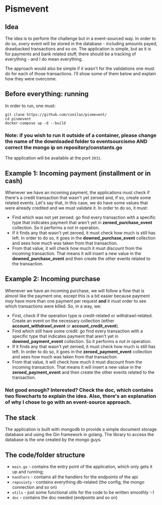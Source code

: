 # Pismevent


## Idea

The idea is to perform the challenge but in a event-sourced way. In order to do so, *every* event will be stored in the database - including amounts payed, drawbacked transactions and so on. The application is simple, but as it is for payments and bank related stuff, there should be a tracking of everything - and I do mean everything.

The approach would also be simple if it wasn't for the validations one must do for each of those transactions. I'll show some of them below and explain how they were overcome.

## Before everything: running

In order to run, one must:

```
git clone https://github.com/conilas/pismevent/
cd pismevent
docker-compose up -d --build
```

### Note: if you wish to run it outside of a container, please change the name of the downloaded folder to eventsourcismo AND correct the mongo ip on repository/constants.go

The application will be available at the port ```3031```.

## Example 1: Incoming payment (installment or in cash)

Whenever we have an incoming payment, the applications must check if there's a credit transaction that wasn't yet zeroed and, if so, create some related events. Let's say that, in this case, we do have some values that were already credited and we must validate it. In order to do so, it must:

* Find which was not yet zeroed: go find every transaction with a specific type that indicates payment that aren't yet in **zeroed_purchase_event** collection. So it performs a *not in* operation.
* If it finds any that wasn't yet zeroed, it must check how much is still has left. In order to do so, it goes in the **downed_purchase_event** collection and sees how much was taken from that transaction.
* From that value, it will check how much it must discount from the incoming transaction. That means it will insert a new value in the **downed_purchase_event** and then create the other events related to the transaction.

## Example 2: Incoming purchase 

Whenever we have an incoming purchase, we will follow a flow that is almost like the payment one, except this is a bit easier because payment *may* have more than one payment per request **and** it must order to see which transactions were killed. So, in a way, we:

* First, check if the operation type is credit-related or withdrawl-related. Create an event on the necessary collection (either **account_withdrawl_event** or **account_credit_event**).
* Find which still have some credit: go find every transaction with a specific type that indicates payment that aren't yet in **downed_payment_event** collection. So it performs a *not in* operation.
* If it finds any that wasn't yet zeroed, it must check how much is still has left. In order to do so, it goes in the **zeroed_payment_event** collection and sees how much was taken from that transaction.
* From that value, it will check how much it must discount from the incoming transaction. That means it will insert a new value in the **zeroed_payment_event** and then create the other events related to the transaction.

### Not good enough? Interested? Check the doc, which contains two flowcharts to explain the idea. Also, there's an explanation of why I chose to go with an event-source approach.

## The stack

The application is built with mongodb to provide a simple document storage database and using the Gin framework in golang. The library to access the database is the one created by the mongo guys.

## The code/folder structure

* ```main.go``` - contains the entry point of the application, which only gets it up and running;
* ```handlers``` - contains all the handlers for the endpoints of the api
* ```reposioty``` - contains everything db-related (the config, the mongo connection and so on)
* ```utils``` - just some functional utils for the code to be written smoothly :-)
* ```doc``` - contains the doc needed (endpoints and so on)
